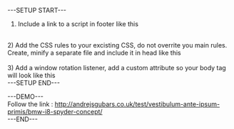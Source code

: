 ---SETUP START---<br>

1) Include a link to a script in footer like this<br>
		<script type="text/javascript" src="/src/to/your/script/sweetpages.js"></script>
 <br>
2) Add the CSS rules to your excisting CSS, do not overrite you main rules. Create, minify a separate file and include it in head like this
<br>
<link rel="stylesheet" type="text/css" (optional media="all") href,src="/src/to/your/css/custom.css">
<br>
3) Add a window rotation listener, add a custom attribute so your body tag will look like this
<body onorientationchange="updateOrientation()">
	<br>
---SETUP END---

---DEMO---
<br>
Follow the link : http://andrejsgubars.co.uk/test/vestibulum-ante-ipsum-primis/bmw-i8-spyder-concept/
<br>
---END---